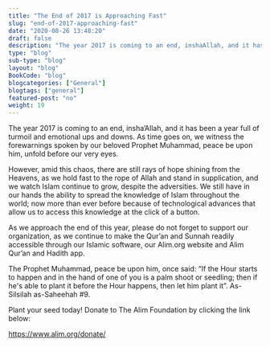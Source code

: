 ```yaml
--- 
title: "The End of 2017 is Approaching Fast" 
slug: "end-of-2017-approaching-fast"
date: "2020-08-26 13:48:20" 
draft: false 
description: "The year 2017 is coming to an end, inshaAllah, and it has been a year full of turmoil and emotional ups and downs."
type: "blog" 
sub-type: "blog" 
layout: "blog" 
BookCode: "blog"
blogcategories: ["General"]
blogtags: ["general"]
featured-post: "no"
weight:	19 
---  
```

 The year 2017 is coming to an end, insha’Allah, and it has been a year full of turmoil and emotional ups and downs. As time goes on, we witness the forewarnings spoken by our beloved Prophet Muhammad, peace be upon him, unfold before our very eyes. 

However, amid this chaos, there are still rays of hope shining from the Heavens, as we hold fast to the rope of Allah and stand in supplication, and we watch Islam continue to grow, despite the adversities. We still have in our hands the ability to spread the knowledge of Islam throughout the world; now more than ever before because of technological advances that allow us to access this knowledge at the click of a button. 

As we approach the end of this year, please do not forget to support our organization, as we continue to make the Qur’an and Sunnah readily accessible through our Islamic software, our Alim.org website and Alim Qur’an and Hadith app. 

The Prophet Muhammad, peace be upon him, once said: “If the Hour starts to happen and in the hand of one of you is a palm shoot or seedling; then if he's able to plant it before the Hour happens, then let him plant it”.  As-Silsilah as-Saheehah #9.

Plant your seed today! Donate to The Alim Foundation by clicking the link below:

https://www.alim.org/donate/
